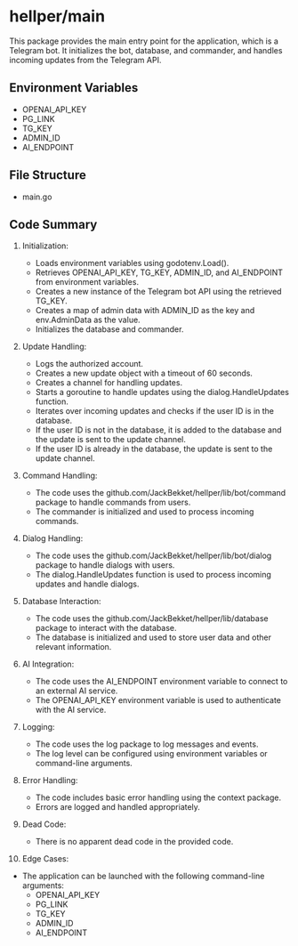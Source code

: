 # hellper/main

This package provides the main entry point for the application, which is a Telegram bot. It initializes the bot, database, and commander, and handles incoming updates from the Telegram API.

## Environment Variables

- OPENAI_API_KEY
- PG_LINK
- TG_KEY
- ADMIN_ID
- AI_ENDPOINT

## File Structure

- main.go

## Code Summary

1. Initialization:
   - Loads environment variables using godotenv.Load().
   - Retrieves OPENAI_API_KEY, TG_KEY, ADMIN_ID, and AI_ENDPOINT from environment variables.
   - Creates a new instance of the Telegram bot API using the retrieved TG_KEY.
   - Creates a map of admin data with ADMIN_ID as the key and env.AdminData as the value.
   - Initializes the database and commander.

2. Update Handling:
   - Logs the authorized account.
   - Creates a new update object with a timeout of 60 seconds.
   - Creates a channel for handling updates.
   - Starts a goroutine to handle updates using the dialog.HandleUpdates function.
   - Iterates over incoming updates and checks if the user ID is in the database.
   - If the user ID is not in the database, it is added to the database and the update is sent to the update channel.
   - If the user ID is already in the database, the update is sent to the update channel.

3. Command Handling:
   - The code uses the github.com/JackBekket/hellper/lib/bot/command package to handle commands from users.
   - The commander is initialized and used to process incoming commands.

4. Dialog Handling:
   - The code uses the github.com/JackBekket/hellper/lib/bot/dialog package to handle dialogs with users.
   - The dialog.HandleUpdates function is used to process incoming updates and handle dialogs.

5. Database Interaction:
   - The code uses the github.com/JackBekket/hellper/lib/database package to interact with the database.
   - The database is initialized and used to store user data and other relevant information.

6. AI Integration:
   - The code uses the AI_ENDPOINT environment variable to connect to an external AI service.
   - The OPENAI_API_KEY environment variable is used to authenticate with the AI service.

7. Logging:
   - The code uses the log package to log messages and events.
   - The log level can be configured using environment variables or command-line arguments.

8. Error Handling:
   - The code includes basic error handling using the context package.
   - Errors are logged and handled appropriately.

9. Dead Code:
   - There is no apparent dead code in the provided code.

10. Edge Cases:
   - The application can be launched with the following command-line arguments:
     - OPENAI_API_KEY
     - PG_LINK
     - TG_KEY
     - ADMIN_ID
     - AI_ENDPOINT

